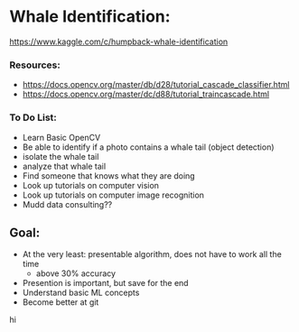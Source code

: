 # Whale Identification: 
https://www.kaggle.com/c/humpback-whale-identification


### Resources:
- https://docs.opencv.org/master/db/d28/tutorial_cascade_classifier.html
- https://docs.opencv.org/master/dc/d88/tutorial_traincascade.html

### To Do List:
- Learn Basic OpenCV
- Be able to identify if a photo contains a whale tail (object detection)
- isolate the whale tail
- analyze that whale tail
- Find someone that knows what they are doing 
- Look up tutorials on computer vision
- Look up tutorials on computer image recognition
- Mudd data consulting??

## Goal: 
- At the very least: presentable algorithm, does not have to work all the time
  - above 30% accuracy
- Presention is important, but save for the end
- Understand basic ML concepts
- Become better at git

hi
